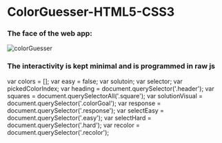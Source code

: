 # ColorGuesser-HTML5-CSS3

### The face of the web app:
![colorGuesser](https://i.imgur.com/679kEX2.png)

### The interactivity is kept minimal and is programmed in raw js

<dl>

  var colors = [];
  var easy = false;
  var solutoin;
  var selector;
  var pickedColorIndex;
  var heading = document.querySelector('.header');
  var squares = document.querySelectorAll('.square');
  var solutionVisual = document.querySelector('.colorGoal');
  var response = document.querySelector('.response');
  var selectEasy = document.querySelector('.easy');
  var selectHard = document.querySelector('.hard');
  var recolor = document.querySelector('.recolor');

</dl>
